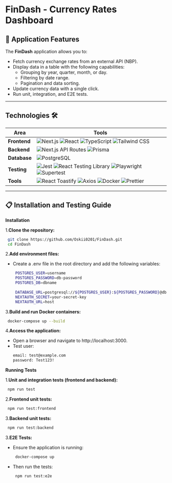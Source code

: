 # FinDash - Currency Rates Dashboard

## 📄 Application Features
The **FinDash** application allows you to:

- Fetch currency exchange rates from an external API (NBP).
- Display data in a table with the following capabilities:
    - Grouping by year, quarter, month, or day.
    - Filtering by date range.
    - Pagination and data sorting.
- Update currency data with a single click.
- Run unit, integration, and E2E tests.

---

## Technologies 🛠

| Area            | Tools                                                                                                                                                                                                                                                                                                                                                                                        |
|------------------|----------------------------------------------------------------------------------------------------------------------------------------------------------------------------------------------------------------------------------------------------------------------------------------------------------------------------------------------------------------------------------------------|
| **Frontend**     | ![Next.js](https://img.shields.io/badge/-Next.js-000000?logo=nextdotjs&logoColor=white) ![React](https://img.shields.io/badge/-React-61DAFB?logo=react&logoColor=white) ![TypeScript](https://img.shields.io/badge/-TypeScript-3178C6?logo=typescript&logoColor=white) ![Tailwind CSS](https://img.shields.io/badge/-TailwindCSS-38B2AC?logo=tailwindcss&logoColor=white)                    |
| **Backend**      | ![Next.js API Routes](https://img.shields.io/badge/-Next.js%20API-000000?logo=nextdotjs&logoColor=white) ![Prisma](https://img.shields.io/badge/-Prisma-2D3748?logo=prisma&logoColor=white)                                                                                                                                                                                                  |
| **Database**     | ![PostgreSQL](https://img.shields.io/badge/-PostgreSQL-336791?logo=postgresql&logoColor=white)                                                                                                                                                                                                                                                                                               |
| **Testing** | ![Jest](https://img.shields.io/badge/-Jest-C21325?logo=jest&logoColor=white) ![React Testing Library](https://img.shields.io/badge/-Testing%20Library-E33332?logo=testinglibrary&logoColor=white) ![Playwright](https://img.shields.io/badge/-Playwright-2EAD33?logo=playwright&logoColor=white) ![Supertest](https://img.shields.io/badge/-Supertest-000000?logo=supertest&logoColor=white) |
| **Tools** | ![React Toastify](https://img.shields.io/badge/-React%20Toastify-FFDD4B?logo=react&logoColor=black) ![Axios](https://img.shields.io/badge/-Axios-5A29E4?logo=axios&logoColor=white) ![Docker](https://img.shields.io/badge/-Docker-2496ED?logo=docker&logoColor=white) ![Prettier](https://img.shields.io/badge/-Prettier-F7B93E?logo=prettier&logoColor=black)                                                                                                                                 |

---

## 📋 Installation and Testing Guide

**Installation**

1.**Clone the repository:**
   ```bash
    git clone https://github.com/Oskii0201/FinDash.git
    cd FinDash
   ```
2.**Add environment files:**
- Create a .env file in the root directory and add the following variables:
   ```bash
    POSTGRES_USER=username
    POSTGRES_PASSWORD=db-password
    POSTGRES_DB=dbname
    
    DATABASE_URL=postgresql://${POSTGRES_USER}:${POSTGRES_PASSWORD}@db:5432/${POSTGRES_DB}
    NEXTAUTH_SECRET=your-secret-key
    NEXTAUTH_URL=host
   ```
3.**Build and run Docker containers:**
   ```bash
    docker-compose up --build
   ```
4.**Access the application:**
- Open a browser and navigate to http://localhost:3000.
- Test user:
  ```bash
  email: test@example.com
  password: Test123!
  ```

**Running Tests**

1.**Unit and integration tests (frontend and backend):**
   ```bash
    npm run test
   ```
2.**Frontend unit tests:**
   ```bash
    npm run test:frontend
   ```
3.**Backend unit tests:**
   ```bash
    npm run test:backend
   ```
3.**E2E Tests:**
- Ensure the application is running:
   ```bash
    docker-compose up
   ```
- Then run the tests:
   ```bash
    npm run test:e2e
   ```
  